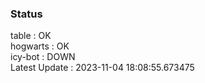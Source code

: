 ### Status


table : OK  
hogwarts : OK  
icy-bot : DOWN  
Latest Update : 2023-11-04 18:08:55.673475

